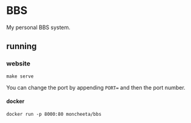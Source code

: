 # BBS

My personal BBS system.

## running

### website

`make serve`

You can change the port by appending `PORT=` and then the port number.

#### docker

`docker run -p 8000:80 moncheeta/bbs`
